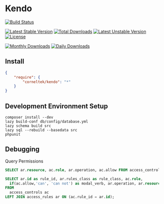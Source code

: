 Kendo
======
[![Build Status](https://travis-ci.org/c9s/Kendo.svg?branch=master)](https://travis-ci.org/c9s/Kendo)

[![Latest Stable Version](https://poser.pugx.org/corneltek/kendo/v/stable)](https://packagist.org/packages/corneltek/kendo) 
[![Total Downloads](https://poser.pugx.org/corneltek/kendo/downloads)](https://packagist.org/packages/corneltek/kendo)
[![Latest Unstable Version](https://poser.pugx.org/corneltek/kendo/v/unstable)](https://packagist.org/packages/corneltek/kendo) 
[![License](https://poser.pugx.org/corneltek/kendo/license)](https://packagist.org/packages/corneltek/kendo)

[![Monthly Downloads](https://poser.pugx.org/corneltek/kendo/d/monthly)](https://packagist.org/packages/corneltek/kendo)
[![Daily Downloads](https://poser.pugx.org/corneltek/kendo/d/daily)](https://packagist.org/packages/corneltek/kendo)

## Install

```json
{
    "require": { 
        "corneltek/kendo": "*"
    }
}
```

## Development Environment Setup

    composer install --dev
    lazy build-conf db/config/database.yml
    lazy schema build src
    lazy sql --rebuild --basedata src
    phpunit

## Debugging

Query Permissions

```sql
SELECT ar.resource, ac.role, ar.operation, ac.allow FROM access_controls ac LEFT JOIN access_rules ar ON (ac.rule_id = ar.id);
```

```sql
SELECT ar.id as rule_id, ar.rules_class as rule_class, ac.role,
  if(ac.allow,'can', 'can not') as modal_verb, ar.operation, ar.resource 
FROM
  access_controls ac 
LEFT JOIN access_rules ar ON (ac.rule_id = ar.id);
```

